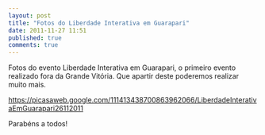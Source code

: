 ```yaml
---
layout: post
title: "Fotos do Liberdade Interativa em Guarapari"
date: 2011-11-27 11:51
published: true
comments: true
---
```


Fotos do evento Liberdade Interativa em Guarapari, o primeiro evento realizado fora da Grande Vitória. Que apartir deste poderemos realizar muito mais.

<a href="https://picasaweb.google.com/111413438700863962066/LiberdadeInterativaEmGuarapari26112011">https://picasaweb.google.com/111413438700863962066/LiberdadeInterativaEmGuarapari26112011</a>

Parabéns a todos!

